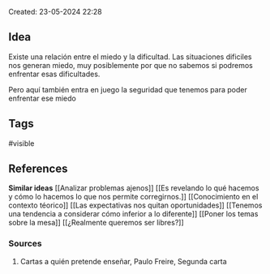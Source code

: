 Created: 23-05-2024 22:28

## <span class="pink"> **Idea** </span>
Existe una relación entre el miedo y la dificultad. Las situaciones dificiles nos generan miedo, muy posiblemente por que no sabemos si podremos enfrentar esas dificultades.

Pero aquí también entra en juego la seguridad que tenemos para poder enfrentar ese miedo
## <span class="orange"> **Tags**</span>
<span class="tag"> #visible</span> 

## <span class="green"> **References**</span>
<span class="blue"> **Similar ideas** </span>
[[Analizar problemas ajenos]]
[[Es revelando lo qué hacemos y cómo lo hacemos lo que nos permite corregirnos.]]
[[Conocimiento en el contexto téorico]]
[[Las expectativas nos quitan oportunidades]]
[[Tenemos una tendencia a considerar cómo inferior a lo diferente]]
[[Poner los temas sobre la mesa]]
[[¿Realmente queremos ser libres?]]
### <span class="purple"> **Sources**</span>
1.  Cartas a quién pretende enseñar, Paulo Freire, Segunda carta